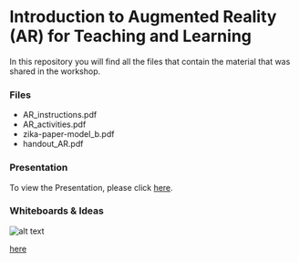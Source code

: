 # Introduction to Augmented Reality (AR) for Teaching and Learning

In this repository you will find all the files that contain the material that was shared in the workshop.

### Files
* AR_instructions.pdf
* AR_activities.pdf
* zika-paper-model_b.pdf
* handout_AR.pdf

### Presentation
To view the Presentation, please click [here](https://docs.google.com/presentation/d/e/2PACX-1vSV_LXkpBjZXiu2--LwwopvlHcABnHKG6X13Z-FEmLVR-kv8xOdlSLWDqIaVUHj5IXD-OCdSK8fwRxV/pub?start=false&loop=false&delayms=3000&slide=id.p1).

### Whiteboards & Ideas

![alt text](https://cdn-images-1.medium.com/max/1600/1*K4v3T5GcJVDAxm3IOJ9mQw.jpeg)

[here](https://docs.google.com/presentation/d/e/2PACX-1vSV_LXkpBjZXiu2--LwwopvlHcABnHKG6X13Z-FEmLVR-kv8xOdlSLWDqIaVUHj5IXD-OCdSK8fwRxV/pub?start=false&loop=false&delayms=3000&slide=id.p1)

